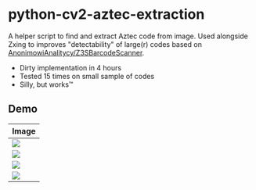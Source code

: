 # python-cv2-aztec-extraction
A helper script to find and extract Aztec code from image. Used alongside Zxing to improves "detectability" of large(r) codes based on [AnonimowiAnalitycy/Z3SBarcodeScanner](https://github.com/AnonimowiAnalitycy/Z3SBarcodeScanner).

* Dirty implementation in 4 hours
* Tested 15 times on small sample of codes
* Silly, but works™

## Demo

| Image | 
|-|
|![](demo/in.png)|
|![](demo/s1.png)|
|![](demo/s2.png)|
|![](demo/out.png)|



